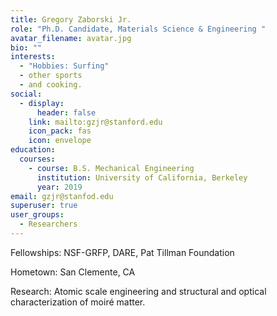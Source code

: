 ```yaml
---
title: Gregory Zaborski Jr.
role: "Ph.D. Candidate, Materials Science & Engineering "
avatar_filename: avatar.jpg
bio: ""
interests:
  - "Hobbies: Surfing"
  - other sports
  - and cooking.
social:
  - display:
      header: false
    link: mailto:gzjr@stanford.edu
    icon_pack: fas
    icon: envelope
education:
  courses:
    - course: B.S. Mechanical Engineering
      institution: University of California, Berkeley
      year: 2019
email: gzjr@stanfod.edu
superuser: true
user_groups:
  - Researchers
---
```

Fellowships: N﻿SF-GRFP, DARE, Pat Tillman Foundation

H﻿ometown: San Clemente, CA

R﻿esearch: Atomic scale engineering and structural and optical characterization of moiré matter.